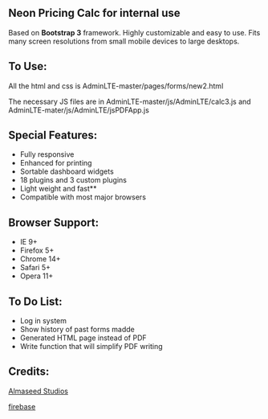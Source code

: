 Neon Pricing Calc for internal use
------------------------

 Based on **Bootstrap 3** framework. Highly customizable and easy to use. Fits many screen resolutions from small mobile devices to large desktops. 

To Use:
-------
All the html and css is AdminLTE-master/pages/forms/new2.html

The necessary JS files are in AdminLTE-master/js/AdminLTE/calc3.js and AdminLTE-mater/js/AdminLTE/jsPDFApp.js

Special Features:
-----------------
- Fully responsive
- Enhanced for printing
- Sortable dashboard widgets
- 18 plugins and 3 custom plugins
- Light weight and fast**
- Compatible with most major browsers


Browser Support:
----------------
- IE 9+
- Firefox 5+
- Chrome 14+
- Safari 5+
- Opera 11+


To Do List:
-----------
- Log in system
- Show history of past forms madde
- Generated HTML page instead of PDF
- Write function that will simplify PDF writing

Credits:
--------------
[Almaseed Studios](http://almsaeedstudio.com/AdminLTE/ "") 

[firebase](https://neonpricing.firebaseio.com/ "")
